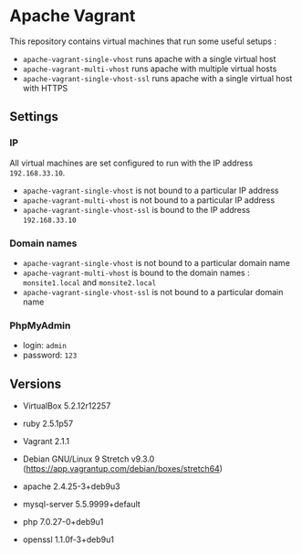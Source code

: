 # Apache Vagrant

This repository contains virtual machines that run some useful setups :

- `apache-vagrant-single-vhost` runs apache with a single virtual host
- `apache-vagrant-multi-vhost` runs apache with multiple virtual hosts
- `apache-vagrant-single-vhost-ssl` runs apache with a single virtual host with HTTPS

## Settings

### IP

All virtual machines are set configured to run with the IP address `192.168.33.10`.

- `apache-vagrant-single-vhost` is not bound to a particular IP address
- `apache-vagrant-multi-vhost` is not bound to a particular IP address
- `apache-vagrant-single-vhost-ssl` is bound to the IP address `192.168.33.10`

### Domain names

- `apache-vagrant-single-vhost` is not bound to a particular domain name
- `apache-vagrant-multi-vhost` is bound to the domain names : `monsite1.local` and `monsite2.local`
- `apache-vagrant-single-vhost-ssl` is not bound to a particular domain name

### PhpMyAdmin

- login: `admin`
- password: `123`

## Versions

- VirtualBox 5.2.12r12257
- ruby 2.5.1p57
- Vagrant 2.1.1

- Debian GNU/Linux 9 Stretch v9.3.0 (https://app.vagrantup.com/debian/boxes/stretch64)
- apache 2.4.25-3+deb9u3
- mysql-server 5.5.9999+default
- php 7.0.27-0+deb9u1
- openssl 1.1.0f-3+deb9u1

